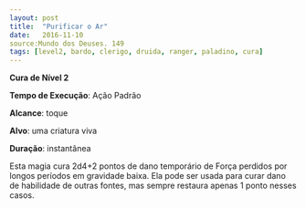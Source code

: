 ```yaml
---
layout: post
title:  "Purificar o Ar"
date:   2016-11-10
source:Mundo dos Deuses. 149
tags: [level2, bardo, clerigo, druida, ranger, paladino, cura]
---
```


**Cura de Nível 2**

**Tempo de Execução**: Ação Padrão

**Alcance**: toque

**Alvo**: uma criatura viva

**Duração**: instantânea

Esta magia cura 2d4+2 pontos de dano temporário de 
Força perdidos por longos períodos em gravidade baixa. Ela 
pode ser usada para curar dano de habilidade de outras fontes, 
mas sempre restaura apenas 1 ponto nesses casos.